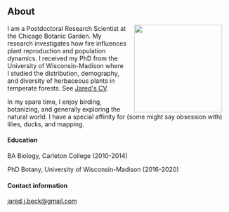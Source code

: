 ## About

<img style="padding: 0 15px; float: right;" src="https://jaredjbeck.github.io/images/IMG_1145.png"  align="right" width="200">

I am a Postdoctoral Research Scientist at the Chicago Botanic Garden. My research investigates how fire influences plant reproduction and population dynamics. I received my PhD from the University of Wisconsin-Madison where I studied the distribution, demography, and diversity of herbaceous plants in temperate forests. See [Jared's CV](/content/beck_cv_1Jan2025.pdf).

In my spare time, I enjoy birding, botanizing, and generally exploring the natural world. I have a special affinity for (some might say obsession with) lilies, ducks, and mapping.

#### Education
BA Biology, Carleton College (2010-2014)

PhD Botany, University of Wisconsin-Madison (2016-2020)

#### Contact information
jared.j.beck@gmail.com
